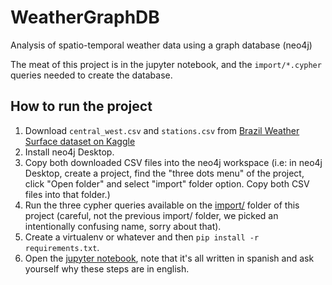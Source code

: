 # WeatherGraphDB
Analysis of spatio-temporal weather data using a graph database (neo4j)

The meat of this project is in the jupyter notebook, and the `import/*.cypher` queries needed to create the database.

## How to run the project
1. Download `central_west.csv` and `stations.csv` from [Brazil Weather Surface dataset on Kaggle](https://www.kaggle.com/datasets/PROPPG-PPG/hourly-weather-surface-brazil-southeast-region)
1. Install neo4j Desktop.
1. Copy both downloaded CSV files into the neo4j workspace (i.e: in neo4j Desktop, create a project, find the "three dots menu" of the project, click "Open folder" and select "import" folder option. Copy both CSV files into that folder.)
1. Run the three cypher queries available on the [import/](import/) folder of this project (careful, not the previous import/ folder, we picked an intentionally confusing name, sorry about that).
1. Create a virtualenv or whatever and then `pip install -r requirements.txt`.
1. Open the [jupyter notebook](BDNR2022_Proyecto_Final.ipynb), note that it's all written in spanish and ask yourself why these steps are in english.
